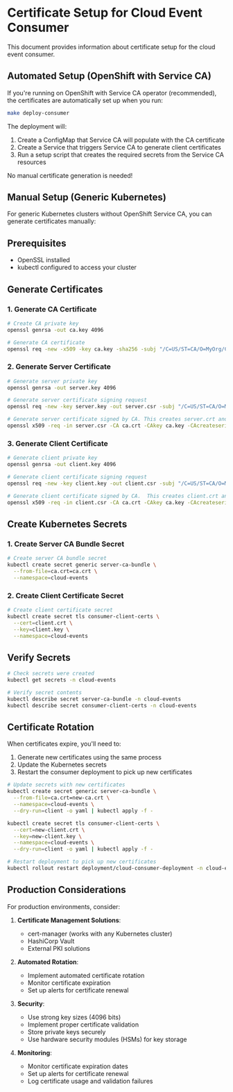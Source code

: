 # Certificate Setup for Cloud Event Consumer

This document provides information about certificate setup for the cloud event consumer.

## Automated Setup (OpenShift with Service CA)

If you're running on OpenShift with Service CA operator (recommended), the certificates are automatically set up when you run:

```bash
make deploy-consumer
```

The deployment will:
1. Create a ConfigMap that Service CA will populate with the CA certificate
2. Create a Service that triggers Service CA to generate client certificates
3. Run a setup script that creates the required secrets from the Service CA resources

No manual certificate generation is needed!

## Manual Setup (Generic Kubernetes)

For generic Kubernetes clusters without OpenShift Service CA, you can generate certificates manually:

## Prerequisites

- OpenSSL installed
- kubectl configured to access your cluster

## Generate Certificates

### 1. Generate CA Certificate

```bash
# Create CA private key
openssl genrsa -out ca.key 4096

# Generate CA certificate
openssl req -new -x509 -key ca.key -sha256 -subj "/C=US/ST=CA/O=MyOrg/CN=MyCA" -days 3650 -out ca.crt
```

### 2. Generate Server Certificate

```bash
# Generate server private key
openssl genrsa -out server.key 4096

# Generate server certificate signing request
openssl req -new -key server.key -out server.csr -subj "/C=US/ST=CA/O=MyOrg/CN=cloud-event-proxy"

# Generate server certificate signed by CA. This creates server.crt and ca.srl
openssl x509 -req -in server.csr -CA ca.crt -CAkey ca.key -CAcreateserial -out server.crt -days 365 -sha256
```

### 3. Generate Client Certificate

```bash
# Generate client private key
openssl genrsa -out client.key 4096

# Generate client certificate signing request
openssl req -new -key client.key -out client.csr -subj "/C=US/ST=CA/O=MyOrg/CN=cloud-event-consumer"

# Generate client certificate signed by CA.  This creates client.crt and ca.srl
openssl x509 -req -in client.csr -CA ca.crt -CAkey ca.key -CAcreateserial -out client.crt -days 365 -sha256
```

## Create Kubernetes Secrets

### 1. Create Server CA Bundle Secret

```bash
# Create server CA bundle secret
kubectl create secret generic server-ca-bundle \
  --from-file=ca.crt=ca.crt \
  --namespace=cloud-events
```

### 2. Create Client Certificate Secret

```bash
# Create client certificate secret
kubectl create secret tls consumer-client-certs \
  --cert=client.crt \
  --key=client.key \
  --namespace=cloud-events
```

## Verify Secrets

```bash
# Check secrets were created
kubectl get secrets -n cloud-events

# Verify secret contents
kubectl describe secret server-ca-bundle -n cloud-events
kubectl describe secret consumer-client-certs -n cloud-events
```

## Certificate Rotation

When certificates expire, you'll need to:

1. Generate new certificates using the same process
2. Update the Kubernetes secrets
3. Restart the consumer deployment to pick up new certificates

```bash
# Update secrets with new certificates
kubectl create secret generic server-ca-bundle \
  --from-file=ca.crt=new-ca.crt \
  --namespace=cloud-events \
  --dry-run=client -o yaml | kubectl apply -f -

kubectl create secret tls consumer-client-certs \
  --cert=new-client.crt \
  --key=new-client.key \
  --namespace=cloud-events \
  --dry-run=client -o yaml | kubectl apply -f -

# Restart deployment to pick up new certificates
kubectl rollout restart deployment/cloud-consumer-deployment -n cloud-events
```

## Production Considerations

For production environments, consider:

1. **Certificate Management Solutions**:
   - cert-manager (works with any Kubernetes cluster)
   - HashiCorp Vault
   - External PKI solutions

2. **Automated Rotation**:
   - Implement automated certificate rotation
   - Monitor certificate expiration
   - Set up alerts for certificate renewal

3. **Security**:
   - Use strong key sizes (4096 bits)
   - Implement proper certificate validation
   - Store private keys securely
   - Use hardware security modules (HSMs) for key storage

4. **Monitoring**:
   - Monitor certificate expiration dates
   - Set up alerts for certificate renewal
   - Log certificate usage and validation failures
